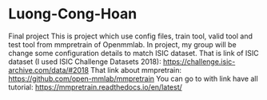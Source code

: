 # Luong-Cong-Hoan
Final project
This is project which use config files, train tool, valid tool and test tool from mmpretrain of Openmmlab.
In project, my group will be change some configuration details to match ISIC dataset.
That is link of ISIC dataset (I used ISIC Challenge Datasets 2018): https://challenge.isic-archive.com/data/#2018 
That link about mmpretrain: https://github.com/open-mmlab/mmpretrain
You can go to with link have all tutorial: https://mmpretrain.readthedocs.io/en/latest/
